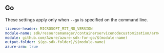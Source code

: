 ## Go

These settings apply only when `--go` is specified on the command line.

``` yaml $(go) && $(track2)
license-header: MICROSOFT_MIT_NO_VERSION
module-name: sdk/resourcemanager/containerservicenodecustomization/armcontainerservicenodecustomization
module: github.com/Azure/azure-sdk-for-go/$(module-name)
output-folder: $(go-sdk-folder)/$(module-name)
azure-arm: true
```

